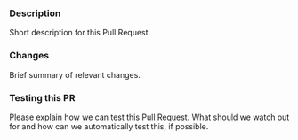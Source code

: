 
### Description
Short description for this Pull Request.

### Changes
Brief summary of relevant changes.

### Testing this PR
Please explain how we can test this Pull Request. 
What should we watch out for and how can we automatically test this, if possible.